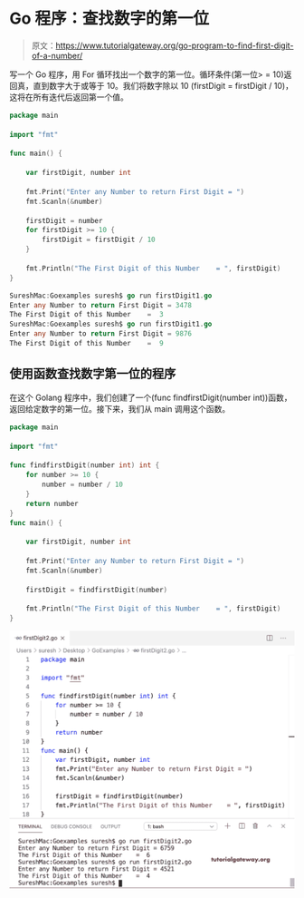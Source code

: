 # Go 程序：查找数字的第一位

> 原文：<https://www.tutorialgateway.org/go-program-to-find-first-digit-of-a-number/>

写一个 Go 程序，用 For 循环找出一个数字的第一位。循环条件(第一位> = 10)返回真，直到数字大于或等于 10。我们将数字除以 10 (firstDigit = firstDigit / 10)，这将在所有迭代后返回第一个值。

```go
package main

import "fmt"

func main() {

    var firstDigit, number int

    fmt.Print("Enter any Number to return First Digit = ")
    fmt.Scanln(&number)

    firstDigit = number
    for firstDigit >= 10 {
        firstDigit = firstDigit / 10
    }

    fmt.Println("The First Digit of this Number    = ", firstDigit)
}
```

```go
SureshMac:Goexamples suresh$ go run firstDigit1.go
Enter any Number to return First Digit = 3478
The First Digit of this Number    =  3
SureshMac:Goexamples suresh$ go run firstDigit1.go
Enter any Number to return First Digit = 9876
The First Digit of this Number    =  9
```

## 使用函数查找数字第一位的程序

在这个 Golang 程序中，我们创建了一个(func findfirstDigit(number int))函数，返回给定数字的第一位。接下来，我们从 main 调用这个函数。

```go
package main

import "fmt"

func findfirstDigit(number int) int {
    for number >= 10 {
        number = number / 10
    }
    return number
}
func main() {

    var firstDigit, number int

    fmt.Print("Enter any Number to return First Digit = ")
    fmt.Scanln(&number)

    firstDigit = findfirstDigit(number)

    fmt.Println("The First Digit of this Number    = ", firstDigit)
}
```

![Go Program to find First Digit of a Number 2](img/e35f5431ab5dd781d5337c88c20e60c1.png)